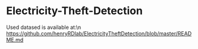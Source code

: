 # Electricity-Theft-Detection

Used datased is available at:\n 
https://github.com/henryRDlab/ElectricityTheftDetection/blob/master/README.md

